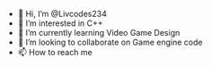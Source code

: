 - 👋 Hi, I’m @Livcodes234
- 👀 I’m interested in C++ 
- 🌱 I’m currently learning Video Game Design 
- 💞️ I’m looking to collaborate on Game engine code 
- 📫 How to reach me 

<!---
Livcodes234/Livcodes234 is a ✨ special ✨ repository because its `README.md` (this file) appears on your GitHub profile.
You can click the Preview link to take a look at your changes.
--->

